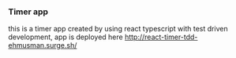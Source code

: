 ### Timer app

this is a timer app created by using react typescript with test driven development, app is deployed here
http://react-timer-tdd-ehmusman.surge.sh/
